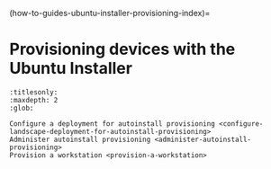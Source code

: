 (how-to-guides-ubuntu-installer-provisioning-index)=
# Provisioning devices with the Ubuntu Installer

```{toctree}
:titlesonly:
:maxdepth: 2
:glob:

Configure a deployment for autoinstall provisioning <configure-landscape-deployment-for-autoinstall-provisioning>
Administer autoinstall provisioning <administer-autoinstall-provisioning>
Provision a workstation <provision-a-workstation>
